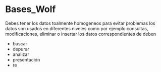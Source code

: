 # Bases_Wolf
Debes tener los datos toalmente homogeneos para evitar problemas
los datos son usados en diferentes niveles 
como por ejemplo consultas, modificaciones, eliminar o insertar los datos correspondientes
de deben 
* buscar
* depurar
* analizar
* presentación
* re
